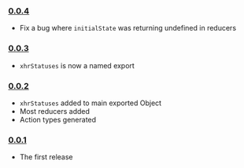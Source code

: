 ### [0.0.4](https://github.com/jmeas/redux-simple-resource/releases/tag/v0.0.4)

- Fix a bug where `initialState` was returning undefined in reducers

### [0.0.3](https://github.com/jmeas/redux-simple-resource/releases/tag/v0.0.3)

- `xhrStatuses` is now a named export

### [0.0.2](https://github.com/jmeas/redux-simple-resource/releases/tag/v0.0.2)

- `xhrStatuses` added to main exported Object
- Most reducers added
- Action types generated

### [0.0.1](https://github.com/jmeas/redux-simple-resource/releases/tag/v0.0.1)

- The first release
